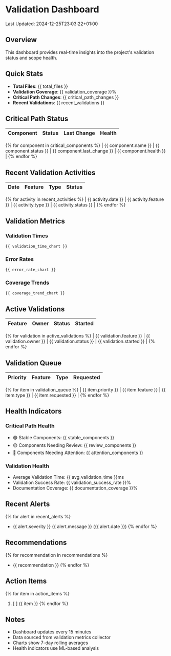 # Validation Dashboard
Last Updated: 2024-12-25T23:03:22+01:00

## Overview
This dashboard provides real-time insights into the project's validation status and scope health.

## Quick Stats
- **Total Files**: {{ total_files }}
- **Validation Coverage**: {{ validation_coverage }}%
- **Critical Path Changes**: {{ critical_path_changes }}
- **Recent Validations**: {{ recent_validations }}

## Critical Path Status
| Component | Status | Last Change | Health |
|-----------|--------|-------------|---------|
{% for component in critical_components %}
| {{ component.name }} | {{ component.status }} | {{ component.last_change }} | {{ component.health }} |
{% endfor %}

## Recent Validation Activities
| Date | Feature | Type | Status |
|------|---------|------|--------|
{% for activity in recent_activities %}
| {{ activity.date }} | {{ activity.feature }} | {{ activity.type }} | {{ activity.status }} |
{% endfor %}

## Validation Metrics
### Validation Times
```chart
{{ validation_time_chart }}
```

### Error Rates
```chart
{{ error_rate_chart }}
```

### Coverage Trends
```chart
{{ coverage_trend_chart }}
```

## Active Validations
| Feature | Owner | Status | Started |
|---------|--------|--------|----------|
{% for validation in active_validations %}
| {{ validation.feature }} | {{ validation.owner }} | {{ validation.status }} | {{ validation.started }} |
{% endfor %}

## Validation Queue
| Priority | Feature | Type | Requested |
|----------|---------|------|-----------|
{% for item in validation_queue %}
| {{ item.priority }} | {{ item.feature }} | {{ item.type }} | {{ item.requested }} |
{% endfor %}

## Health Indicators
### Critical Path Health
- 🟢 Stable Components: {{ stable_components }}
- 🟡 Components Needing Review: {{ review_components }}
- 🔴 Components Needing Attention: {{ attention_components }}

### Validation Health
- Average Validation Time: {{ avg_validation_time }}ms
- Validation Success Rate: {{ validation_success_rate }}%
- Documentation Coverage: {{ documentation_coverage }}%

## Recent Alerts
{% for alert in recent_alerts %}
- {{ alert.severity }} {{ alert.message }} ({{ alert.date }})
{% endfor %}

## Recommendations
{% for recommendation in recommendations %}
- {{ recommendation }}
{% endfor %}

## Action Items
{% for item in action_items %}
1. [ ] {{ item }}
{% endfor %}

## Notes
- Dashboard updates every 15 minutes
- Data sourced from validation metrics collector
- Charts show 7-day rolling averages
- Health indicators use ML-based analysis
